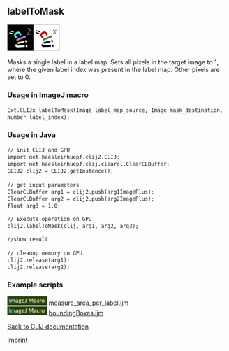 ## labelToMask
![Image](images/mini_clij2_logo.png)![Image](images/mini_clijx_logo.png)

Masks a single label in a label map: Sets all pixels in the target image to 1, where the given label index was present in the label map. Other pixels are set to 0.

### Usage in ImageJ macro
```
Ext.CLIJx_labelToMask(Image label_map_source, Image mask_destination, Number label_index);
```


### Usage in Java
```
// init CLIJ and GPU
import net.haesleinhuepf.clij2.CLIJ;
import net.haesleinhuepf.clij.clearcl.ClearCLBuffer;
CLIJ2 clij2 = CLIJ2.getInstance();

// get input parameters
ClearCLBuffer arg1 = clij2.push(arg1ImagePlus);
ClearCLBuffer arg2 = clij2.push(arg2ImagePlus);
float arg3 = 1.0;
```

```
// Execute operation on GPU
clij2.labelToMask(clij, arg1, arg2, arg3);
```

```
//show result

// cleanup memory on GPU
clij2.release(arg1);
clij2.release(arg2);
```




### Example scripts
<a href="https://github.com/clij/clij-advanced-filters/blob/master/src/main/macro/"><img src="images/language_macro.png" height="20"/></a> [measure_area_per_label.ijm](https://github.com/clij/clij-advanced-filters/blob/master/src/main/macro/measure_area_per_label.ijm)  
<a href="https://github.com/clij/clij-advanced-filters/blob/master/src/main/macro/"><img src="images/language_macro.png" height="20"/></a> [boundingBoxes.ijm](https://github.com/clij/clij-advanced-filters/blob/master/src/main/macro/boundingBoxes.ijm)  


[Back to CLIJ documentation](https://clij.github.io/)

[Imprint](https://clij.github.io/imprint)
